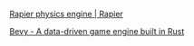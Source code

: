[Rapier physics engine | Rapier](https://rapier.rs/)

[Bevy - A data-driven game engine built in Rust](https://bevyengine.org/)
